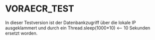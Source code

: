 # VORAECR_TEST

In dieser Testversion ist der Datenbankzugriff über die lokale IP ausgeklammert und
durch ein 
Thread.sleep(1000*10)   <-- 10 Sekunden
ersetzt worden.
